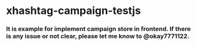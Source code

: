 # xhashtag-campaign-testjs

### It is example for implement campaign store in frontend. If there is any issue or not clear, please let me know to @okay7771122.
